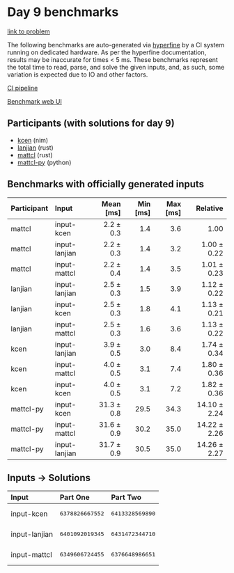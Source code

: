 # Day 9 benchmarks

[link to problem](https://adventofcode.com/2024/day/9)

The following benchmarks are auto-generated via
[hyperfine](https://github.com/sharkdp/hyperfine) by a CI system running on
dedicated hardware. As per the hyperfine documentation, results may be
inaccurate for times < 5 ms. These benchmarks represent the total time to read,
parse, and solve the given inputs, and, as such, some variation is expected due
to IO and other factors.

[CI pipeline](http://ci.papercode.net:8080/teams/main/pipelines/aoc2024)

[Benchmark web UI](https://aoc.ancalagon.black)


## Participants (with solutions for day 9)

- [kcen](https://github.com/kcen/aoc2024) (nim)
- [lanjian](https://github.com/lanjian/aoc-2024) (rust)
- [mattcl](https://github.com/mattcl/aoc2024) (rust)
- [mattcl-py](https://github.com/mattcl/aoc2024-py) (python)


## Benchmarks with officially generated inputs

| Participant | Input | Mean [ms] | Min [ms] | Max [ms] | Relative |
|:---|:---|---:|---:|---:|---:|
| mattcl | input-kcen | 2.2 ± 0.3 | 1.4 | 3.6 | 1.00 |
| mattcl | input-lanjian | 2.2 ± 0.3 | 1.4 | 3.2 | 1.00 ± 0.22 |
| mattcl | input-mattcl | 2.2 ± 0.4 | 1.4 | 3.5 | 1.01 ± 0.23 |
| lanjian | input-lanjian | 2.5 ± 0.3 | 1.5 | 3.9 | 1.12 ± 0.22 |
| lanjian | input-kcen | 2.5 ± 0.3 | 1.8 | 4.1 | 1.13 ± 0.21 |
| lanjian | input-mattcl | 2.5 ± 0.3 | 1.6 | 3.6 | 1.13 ± 0.22 |
| kcen | input-lanjian | 3.9 ± 0.5 | 3.0 | 8.4 | 1.74 ± 0.34 |
| kcen | input-mattcl | 4.0 ± 0.5 | 3.1 | 7.4 | 1.80 ± 0.36 |
| kcen | input-kcen | 4.0 ± 0.5 | 3.1 | 7.2 | 1.82 ± 0.36 |
| mattcl-py | input-kcen | 31.3 ± 0.8 | 29.5 | 34.3 | 14.10 ± 2.24 |
| mattcl-py | input-mattcl | 31.6 ± 0.9 | 30.2 | 35.0 | 14.22 ± 2.26 |
| mattcl-py | input-lanjian | 31.7 ± 0.9 | 30.5 | 35.0 | 14.26 ± 2.27 |


## Inputs -> Solutions

| Input | Part One | Part Two |
|:---|:---|:---|
|input-kcen|<pre>6378826667552</pre>|<pre>6413328569890</pre>|
|input-lanjian|<pre>6401092019345</pre>|<pre>6431472344710</pre>|
|input-mattcl|<pre>6349606724455</pre>|<pre>6376648986651</pre>|